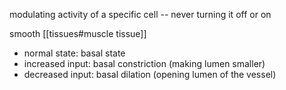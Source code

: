 modulating activity of a specific cell -- never turning it off or on

smooth [[tissues#muscle tissue]]
- normal state: basal state
- increased input: basal constriction (making lumen smaller)
- decreased input: basal dilation (opening lumen of the vessel)
